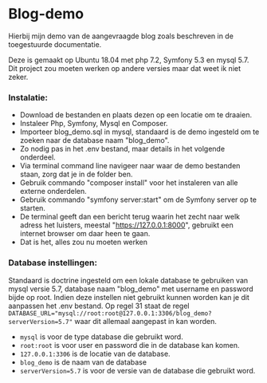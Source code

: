 # Blog-demo

Hierbij mijn demo van de aangevraagde blog zoals beschreven in de toegestuurde documentatie.

Deze is gemaakt op Ubuntu 18.04 met php 7.2, Symfony 5.3 en mysql 5.7. Dit project zou moeten werken op andere versies maar dat weet ik niet zeker.

<h3>Instalatie:</h3>

- Download de bestanden en plaats dezen op een locatie om te draaien.
- Instaleer Php, Symfony, Mysql en Composer.
- Importeer blog_demo.sql in mysql, standaard is de demo ingesteld om te zoeken naar de database naam "blog_demo".
- Zo nodig pas in het .env bestand, maar details in het volgende onderdeel.
- Via terminal command line navigeer naar waar de demo bestanden staan, zorg dat je in de folder ben.
- Gebruik commando "composer install" voor het instaleren van alle externe onderdelen.
- Gebruik commando "symfony server:start" om de Symfony server op te starten.
- De terminal geeft dan een bericht terug waarin het zecht naar welk adress het luisters, meestal "https://127.0.0.1:8000", gebruikt een internet browser om daar heen te gaan.
- Dat is het, alles zou nu moeten werken

<h3>Database instellingen:</h3>

Standaard is doctrine ingesteld om een lokale database te gebruiken van mysql versie 5.7, database naam "blog_demo" met username en password bijde op root. Indien deze instellen niet gebruikt kunnen worden kan je dit aanpassen het .env bestand. Op regel 31 staat de regel `DATABASE_URL="mysql://root:root@127.0.0.1:3306/blog_demo?serverVersion=5.7"` waar dit allemaal aangepast in kan worden.
- `mysql` is voor de type database die gebruikt word.
- `root:root` is voor user en password die in de database kan komen.
- `127.0.0.1:3306` is de locatie van de database.
- `blog_demo` is de naam van de database
- `serverVersion=5.7` is voor de versie van de database die gebruikt word.
